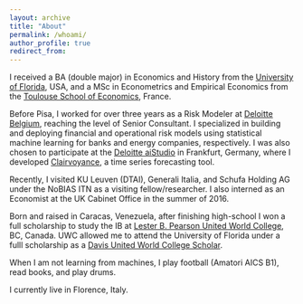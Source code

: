 ```yaml
---
layout: archive
title: "About"
permalink: /whoami/
author_profile: true
redirect_from:
---
```


I received a BA (double major) in Economics and History from the [University of Florida](https://clas.ufl.edu/), USA, and a MSc in Econometrics and Empirical Economics from the [Toulouse School of Economics](https://www.tse-fr.eu/), France. 

Before Pisa, I worked for over three years as a Risk Modeler at [Deloitte Belgium](https://www2.deloitte.com/be/en.html), reaching the level of Senior Consultant. I specialized in building and deploying financial and operational risk models using statistical machine learning for banks and energy companies, respectively. I was also chosen to participate at the [Deloitte aiStudio](https://www2.deloitte.com/de/de/pages/risk/solutions/aistudio.html) in Frankfurt, Germany, where I developed [Clairvoyance](https://www2.deloitte.com/de/de/pages/risk/solutions/ai-based-forecasting-solution-clairvoyance.html), a time series forecasting tool. 

Recently, I visited KU Leuven (DTAI), Generali Italia, and Schufa Holding AG under the NoBIAS ITN as a visiting fellow/researcher. I also interned as an Economist at the UK Cabinet Office in the summer of 2016.

Born and raised in Caracas, Venezuela, after finishing high-school I won a full scholarship to study the IB at [Lester B. Pearson United World College](https://www.pearsoncollege.ca/), BC, Canada. UWC allowed me to attend the University of Florida under a fulll scholarship as a [Davis United World College Scholar](https://www.davisuwcscholars.org/).

When I am not learning from machines, I play football (Amatori AICS B1), read books, and play drums. 

I currently live in Florence, Italy.
